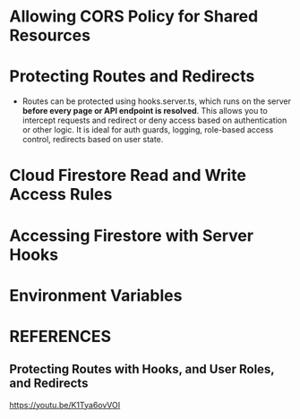 	
# Allowing CORS Policy for Shared Resources

# Protecting Routes and Redirects
- Routes can be protected using hooks.server.ts, which runs on the server **before every page or API endpoint is resolved**. This allows you to intercept requests and redirect or deny access based on authentication or other logic. It is ideal for auth guards, logging, role-based access control, redirects based on user state.

# Cloud Firestore Read and Write Access Rules


# Accessing Firestore with Server Hooks


# Environment Variables


# REFERENCES
## Protecting Routes with Hooks, and User Roles, and Redirects
https://youtu.be/K1Tya6ovVOI

